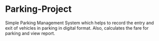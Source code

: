 # Parking-Project
Simple Parking Management System which helps to record the entry and exit of vehicles in parking in digital format. Also, calculates the fare for parking and view report.
